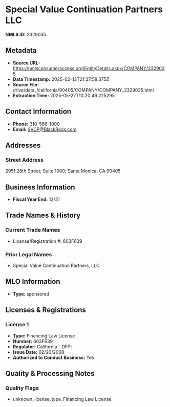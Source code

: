 # Special Value Continuation Partners LLC

**NMLS ID:** 2329035

## Metadata
- **Source URL:** https://nmlsconsumeraccess.org/EntityDetails.aspx/COMPANY/2329035
- **Data Timestamp:** 2025-02-13T21:37:58.375Z
- **Source File:** drive/data_/california/90405/COMPANY/COMPANY_2329035.html
- **Extraction Time:** 2025-05-27T10:20:46.225295

## Contact Information
- **Phone:** 310-566-1000
- **Email:** SVCP@BlackRock.com

## Addresses
### Street Address
2951 28th Street; Suite 1000; Santa Monica, CA 90405

## Business Information
- **Fiscal Year End:** 12/31

## Trade Names & History
### Current Trade Names
- License/Registration #: 603F639

### Prior Legal Names
- Special Value Continuation Partners, LLC

## MLO Information
- **Type:** sponsored

## Licenses & Registrations

### License 1
- **Type:** Financing Law License
- **Number:** 603F639
- **Regulator:** California - DFPI
- **Issue Date:** 02/20/2008
- **Authorized to Conduct Business:** Yes

## Quality & Processing Notes
### Quality Flags
- unknown_license_type_Financing Law License
